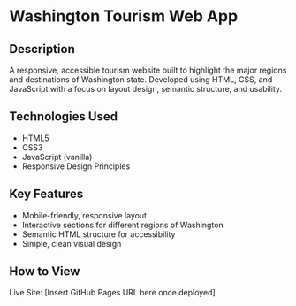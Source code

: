 # Washington Tourism Web App

## Description
A responsive, accessible tourism website built to highlight the major regions and destinations of Washington state. Developed using HTML, CSS, and JavaScript with a focus on layout design, semantic structure, and usability.

## Technologies Used
- HTML5
- CSS3
- JavaScript (vanilla)
- Responsive Design Principles

## Key Features
- Mobile-friendly, responsive layout
- Interactive sections for different regions of Washington
- Semantic HTML structure for accessibility
- Simple, clean visual design

## How to View
Live Site: [Insert GitHub Pages URL here once deployed]
